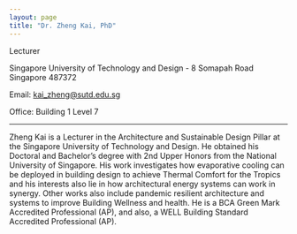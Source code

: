 ```yaml
---
layout: page
title: "Dr. Zheng Kai, PhD"
---
```


Lecturer

Singapore University of Technology and Design - 8 Somapah Road Singapore 487372

Email: kai_zheng@sutd.edu.sg

Office: Building 1 Level 7

---

Zheng Kai is a Lecturer in the Architecture and Sustainable Design Pillar at the Singapore University of Technology and Design. He obtained his Doctoral and Bachelor’s degree with 2nd Upper Honors from the National University of Singapore. His work investigates how evaporative cooling can be deployed in building design to achieve Thermal Comfort for the Tropics and his interests also lie in how architectural energy systems can work in synergy. Other works also include pandemic resilient architecture and systems to improve Building Wellness and health. He is a BCA Green Mark Accredited Professional (AP), and also, a WELL Building Standard Accredited Professional (AP).
